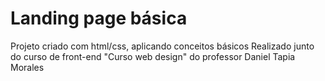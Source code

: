 # Landing page básica
 Projeto criado com html/css, aplicando conceitos básicos
 Realizado junto do curso de front-end "Curso web design" do professor Daniel Tapia Morales 


